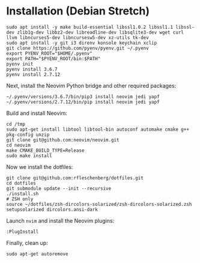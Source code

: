 # Installation (Debian Stretch)

```
sudo apt install -y make build-essential libssl1.0.2 libssl1.1 libssl-dev zlib1g-dev libbz2-dev libreadline-dev libsqlite3-dev wget curl llvm libncurses5-dev libncursesw5-dev xz-utils tk-dev
sudo apt install -y git i3 direnv konsole keychain xclip
git clone https://github.com/pyenv/pyenv.git ~/.pyenv
export PYENV_ROOT="$HOME/.pyenv"
export PATH="$PYENV_ROOT/bin:$PATH"
pyenv init
pyenv install 3.6.7
pyenv install 2.7.12
```

Next, install the Neovim Python bridge and other required packages:

```
~/.pyenv/versions/3.6.7/bin/pip3 install neovim jedi yapf
~/.pyenv/versions/2.7.12/bin/pip install neovim jedi yapf
```

Build and install Neovim:

```
cd /tmp
sudo apt-get install libtool libtool-bin autoconf automake cmake g++ pkg-config unzip
git clone git@github.com:neovim/neovim.git
cd neovim
make CMAKE_BUILD_TYPE=Release
sudo make install
```

Now we install the dotfiles:

```
git clone git@github.com:rfleschenberg/dotfiles.git
cd dotfiles
git submodule update --init --recursive
./install.sh
# ZSH only
source ~/dotfiles/zsh-dircolors-solarized/zsh-dircolors-solarized.zsh
setupsolarized dircolors.ansi-dark
```


Launch `nvim` and install the Neovim plugins:

```
:PlugInstall
```


Finally, clean up:

```
sudo apt-get autoremove
```
